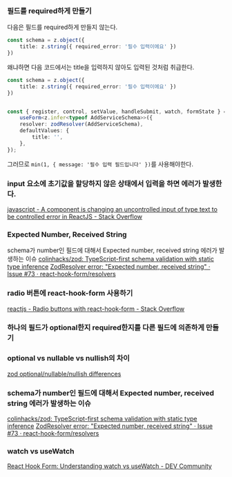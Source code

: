 ### 필드를 required하게 만들기

다음은 필드를 required하게 만들지 않는다.

```typescript
const schema = z.object({
	title: z.string({ required_error: '필수 입력이에요' })
})
```

왜냐하면 다음 코드에서는 title을 입력하지 않아도 입력된 것처럼 취급한다.

```typescript
const schema = z.object({
	title: z.string({ required_error: '필수 입력이에요' })
})


const { register, control, setValue, handleSubmit, watch, formState } =
	useForm<z.infer<typeof AddServiceSchema>>({
	resolver: zodResolver(AddServiceSchema),
	defaultValues: {
		title: '',
	},
});

```

그러므로 `min(1, { message: '필수 입력 필드입니다' })`를 사용해야한다.

### input 요소에 초기값을 할당하지 않은 상태에서 입력을 하면 에러가 발생한다.
 [javascript - A component is changing an uncontrolled input of type text to be controlled error in ReactJS - Stack Overflow](https://stackoverflow.com/questions/47012169/a-component-is-changing-an-uncontrolled-input-of-type-text-to-be-controlled-erro)

### Expected Number, Received String
schema가 number인 필드에 대해서 Expected number, received string 에러가 발생하는 이슈
[colinhacks/zod: TypeScript-first schema validation with static type inference](https://github.com/colinhacks/zod?tab=readme-ov-file#coercion-for-primitives)
[ZodResolver error: "Expected number, received string" · Issue #73 · react-hook-form/resolvers](https://github.com/react-hook-form/resolvers/issues/73)

### radio 버튼에 react-hook-form 사용하기
[reactjs - Radio buttons with react-hook-form - Stack Overflow](https://stackoverflow.com/questions/67626696/radio-buttons-with-react-hook-form)

### 하나의 필드가 optional한지 required한지를 다른 필드에 의존하게 만들기


### optional vs nullable vs nullish의 차이
[zod optional/nullable/nullish differences](https://gist.github.com/ciiqr/ee19e9ff3bb603f8c42b00f5ad8c551e)


### schema가 number인 필드에 대해서 Expected number, received string 에러가 발생하는 이슈

[colinhacks/zod: TypeScript-first schema validation with static type inference](https://github.com/colinhacks/zod?tab=readme-ov-file#coercion-for-primitives)
[ZodResolver error: "Expected number, received string" · Issue #73 · react-hook-form/resolvers](https://github.com/react-hook-form/resolvers/issues/73)

### watch vs useWatch

[React Hook Form: Understanding watch vs useWatch - DEV Community](https://dev.to/kcsujeet/react-hook-form-understanding-watch-vs-usewatch-l54)
